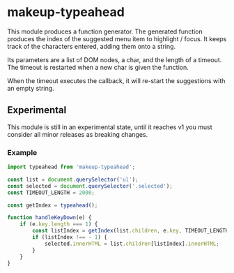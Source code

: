 # makeup-typeahead

This module produces a function generator. The generated function produces the index of the suggested menu item to highlight / focus. It keeps track of the characters entered, adding them onto a string.

Its parameters are a list of DOM nodes, a char, and the length of a timeout. The timeout is restarted when a new char is given the function.

When the timeout executes the callback, it will re-start the suggestions with an empty string.

## Experimental

This module is still in an experimental state, until it reaches v1 you must consider all minor releases as breaking changes.

### Example

```js
import typeahead from 'makeup-typeahead';

const list = document.querySelector('ul');
const selected = document.querySelector('.selected');
const TIMEOUT_LENGTH = 2000;

const getIndex = typeahead();

function handleKeyDown(e) {
    if (e.key.length === 1) {
        const listIndex = getIndex(list.children, e.key, TIMEOUT_LENGTH);
        if (listIndex !== - 1) {
            selected.innerHTML = list.children[listIndex].innerHTML;
        }
    }
}
```
